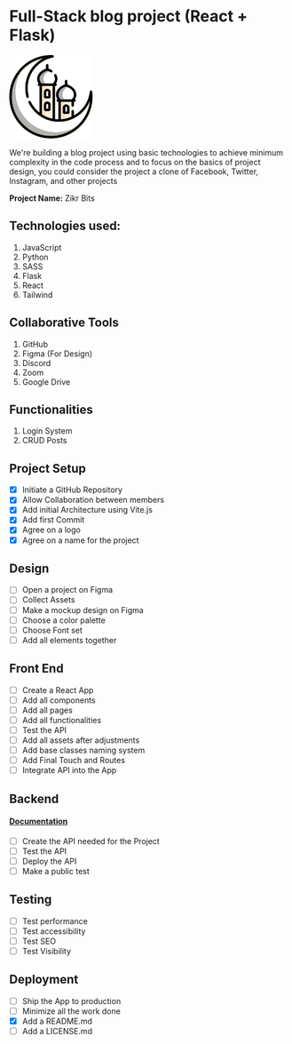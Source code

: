 # Full-Stack blog project (React + Flask)

<img src="./public/logo.png" width="150px" height="150px" />

We're building a blog project using basic technologies to achieve minimum complexity in the code process and to focus on the basics of project design, you could consider the project a clone of Facebook, Twitter, Instagram, and other projects

**Project Name:** Zikr Bits

## Technologies used:

1. JavaScript
2. Python
3. SASS
4. Flask
5. React
7. Tailwind

## Collaborative Tools

1. GitHub
2. Figma (For Design)
3. Discord
4. Zoom
5. Google Drive

## Functionalities

1. Login System
2. CRUD Posts

## Project Setup

- [x] Initiate a GitHub Repository
- [x] Allow Collaboration between members
- [x] Add initial Architecture using Vite.js
- [x] Add first Commit
- [x] Agree on a logo
- [x] Agree on a name for the project

## Design

- [ ] Open a project on Figma
- [ ] Collect Assets
- [ ] Make a mockup design on Figma
- [ ] Choose a color palette
- [ ] Choose Font set
- [ ] Add all elements together

## Front End

- [ ] Create a React App
- [ ] Add all components
- [ ] Add all pages
- [ ] Add all functionalities
- [ ] Test the API
- [ ] Add all assets after adjustments
- [ ] Add base classes naming system
- [ ] Add Final Touch and Routes
- [ ] Integrate API into the App

## Backend
####  <a href=".\backend\BACKEND.md">Documentation</a>

- [ ] Create the API needed for the Project
- [ ] Test the API
- [ ] Deploy the API
- [ ] Make a public test

## Testing

- [ ] Test performance
- [ ] Test accessibility
- [ ] Test SEO
- [ ] Test Visibility

## Deployment

- [ ] Ship the App to production
- [ ] Minimize all the work done
- [x] Add a README.md
- [ ] Add a LICENSE.md
